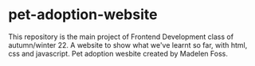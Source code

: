 # pet-adoption-website
This repository is the main project of Frontend Development class of autumn/winter 22. A website to show what we've learnt so far, with html, css and javascript. 
Pet adoption wesbite created by Madelen Foss.